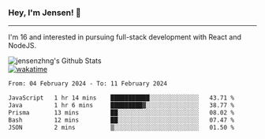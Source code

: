 ### Hey, I'm Jensen! 👋

---

I'm 16 and interested in pursuing full-stack development with React and NodeJS.

![jensenzhng's Github Stats](https://github-readme-stats.vercel.app/api?username=jensenzhng&theme=dark&show_icons=true&count_private=true)
<br />
[![wakatime](https://wakatime.com/badge/user/cbfc263d-3611-4e36-8278-8fad45fe3f62.svg)](https://wakatime.com/@cbfc263d-3611-4e36-8278-8fad45fe3f62)

<!--START_SECTION:waka-->

```txt
From: 04 February 2024 - To: 11 February 2024

JavaScript   1 hr 14 mins    ███████████░░░░░░░░░░░░░░   43.71 %
Java         1 hr 6 mins     █████████▓░░░░░░░░░░░░░░░   38.77 %
Prisma       13 mins         ██░░░░░░░░░░░░░░░░░░░░░░░   08.02 %
Bash         12 mins         ██░░░░░░░░░░░░░░░░░░░░░░░   07.47 %
JSON         2 mins          ▒░░░░░░░░░░░░░░░░░░░░░░░░   01.50 %
```

<!--END_SECTION:waka-->
